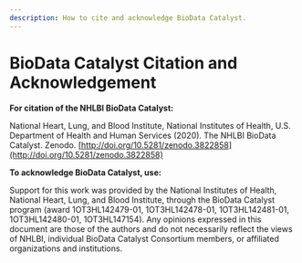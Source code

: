 ```yaml
---
description: How to cite and acknowledge BioData Catalyst.
---
```


# BioData Catalyst Citation and Acknowledgement

**For citation of the NHLBI BioData Catalyst:**

National Heart, Lung, and Blood Institute, National Institutes of Health, U.S. Department of Health and Human Services \(2020\). The NHLBI BioData Catalyst. Zenodo. [http://doi.org/10.5281/zenodo.3822858](http://doi.org/10.5281/zenodo.3822858)

**To acknowledge BioData Catalyst, use:**  
  
Support for this work was provided by the National Institutes of Health, National Heart, Lung, and Blood Institute, through the BioData Catalyst program \(award 1OT3HL142479-01, 1OT3HL142478-01, 1OT3HL142481-01, 1OT3HL142480-01, 1OT3HL147154\). Any opinions expressed in this document are those of the authors and do not necessarily reflect the views of NHLBI, individual BioData Catalyst Consortium members, or affiliated organizations and institutions.

